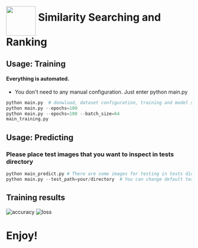 <h1>
<a href="https://www.linkedin.com/in/bongsang/">
<img src="https://media.licdn.com/dms/image/C5103AQE834J0PWkG5g/profile-displayphoto-shrink_200_200/0?e=1579132800&v=beta&t=Vc3geyDnIDnn1HiFVT26-VP-qqyJZH_BGfZPtcJpk9U" width=80 align=middle></a>
Similarity Searching and Ranking
</h1>

## Usage: Training
#### Everything is automated. 
- You don't need to any manual configuration. Just enter python main.py
```python
python main.py  # donwload, dataset configuration, training and model saving
python main.py --epochs=100
python main.py --epochs=100 --batch_size=64
main_training.py
```

## Usage: Predicting
### Please place test images that you want to inspect in tests directory
```python
python main_predict.py # There are some images for testing in tests directory default.
python main.py --test_path=your/directory  # You can change default test directory
```

## Training results
![accuracy](results/1573980772_accuracy.jpg)
![loss](results/1573980772_loss.jpg)


# Enjoy!
